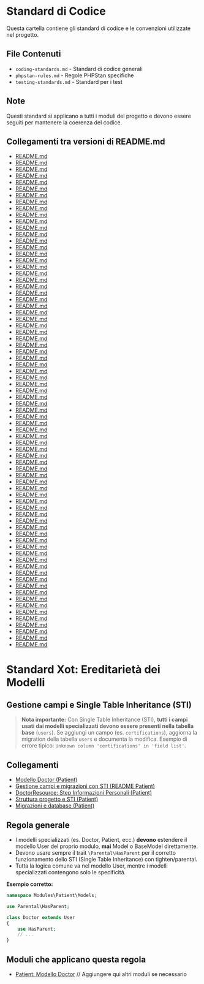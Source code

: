 # Standard di Codice

Questa cartella contiene gli standard di codice e le convenzioni utilizzate nel progetto.

## File Contenuti

- `coding-standards.md` - Standard di codice generali
- `phpstan-rules.md` - Regole PHPStan specifiche
- `testing-standards.md` - Standard per i test

## Note

Questi standard si applicano a tutti i moduli del progetto e devono essere seguiti per mantenere la coerenza del codice. 

## Collegamenti tra versioni di README.md
* [README.md](bashscripts/docs/README.md)
* [README.md](bashscripts/docs/it/README.md)
* [README.md](docs/laravel-app/phpstan/README.md)
* [README.md](docs/laravel-app/README.md)
* [README.md](docs/moduli/struttura/README.md)
* [README.md](docs/moduli/README.md)
* [README.md](docs/moduli/manutenzione/README.md)
* [README.md](docs/moduli/core/README.md)
* [README.md](docs/moduli/installati/README.md)
* [README.md](docs/moduli/comandi/README.md)
* [README.md](docs/phpstan/README.md)
* [README.md](docs/README.md)
* [README.md](docs/module-links/README.md)
* [README.md](docs/troubleshooting/git-conflicts/README.md)
* [README.md](docs/tecnico/laraxot/README.md)
* [README.md](docs/modules/README.md)
* [README.md](docs/conventions/README.md)
* [README.md](docs/amministrazione/backup/README.md)
* [README.md](docs/amministrazione/monitoraggio/README.md)
* [README.md](docs/amministrazione/deployment/README.md)
* [README.md](docs/translations/README.md)
* [README.md](docs/roadmap/README.md)
* [README.md](docs/ide/cursor/README.md)
* [README.md](docs/implementazione/api/README.md)
* [README.md](docs/implementazione/testing/README.md)
* [README.md](docs/implementazione/pazienti/README.md)
* [README.md](docs/implementazione/ui/README.md)
* [README.md](docs/implementazione/dental/README.md)
* [README.md](docs/implementazione/core/README.md)
* [README.md](docs/implementazione/reporting/README.md)
* [README.md](docs/implementazione/isee/README.md)
* [README.md](docs/it/README.md)
* [README.md](laravel/vendor/mockery/mockery/docs/README.md)
* [README.md](../../../Chart/docs/README.md)
* [README.md](../../../Reporting/docs/README.md)
* [README.md](../../../Gdpr/docs/phpstan/README.md)
* [README.md](../../../Gdpr/docs/README.md)
* [README.md](../../../Notify/docs/phpstan/README.md)
* [README.md](../../../Notify/docs/README.md)
* [README.md](../../../Xot/docs/filament/README.md)
* [README.md](../../../Xot/docs/phpstan/README.md)
* [README.md](../../../Xot/docs/exceptions/README.md)
* [README.md](../../../Xot/docs/README.md)
* [README.md](../../../Xot/docs/standards/README.md)
* [README.md](../../../Xot/docs/conventions/README.md)
* [README.md](../../../Xot/docs/development/README.md)
* [README.md](../../../Dental/docs/README.md)
* [README.md](../../../User/docs/phpstan/README.md)
* [README.md](../../../User/docs/README.md)
* [README.md](../../../User/docs/README.md)
* [README.md](../../../UI/docs/phpstan/README.md)
* [README.md](../../../UI/docs/README.md)
* [README.md](../../../UI/docs/standards/README.md)
* [README.md](../../../UI/docs/themes/README.md)
* [README.md](../../../UI/docs/components/README.md)
* [README.md](../../../Lang/docs/phpstan/README.md)
* [README.md](../../../Lang/docs/README.md)
* [README.md](../../../Job/docs/phpstan/README.md)
* [README.md](../../../Job/docs/README.md)
* [README.md](../../../Media/docs/phpstan/README.md)
* [README.md](../../../Media/docs/README.md)
* [README.md](../../../Tenant/docs/phpstan/README.md)
* [README.md](../../../Tenant/docs/README.md)
* [README.md](../../../Activity/docs/phpstan/README.md)
* [README.md](../../../Activity/docs/README.md)
* [README.md](../../../Patient/docs/README.md)
* [README.md](../../../Patient/docs/standards/README.md)
* [README.md](../../../Patient/docs/value-objects/README.md)
* [README.md](../../../Cms/docs/blocks/README.md)
* [README.md](../../../Cms/docs/README.md)
* [README.md](../../../Cms/docs/standards/README.md)
* [README.md](../../../Cms/docs/content/README.md)
* [README.md](../../../Cms/docs/frontoffice/README.md)
* [README.md](../../../Cms/docs/components/README.md)
* [README.md](../../../../Themes/Two/docs/README.md)
* [README.md](../../../../Themes/One/docs/README.md)

# Standard Xot: Ereditarietà dei Modelli

## Gestione campi e Single Table Inheritance (STI)

> **Nota importante:**
> Con Single Table Inheritance (STI), **tutti i campi usati dai modelli specializzati devono essere presenti nella tabella base** (`users`).
> Se aggiungi un campo (es. `certifications`), aggiorna la migration della tabella `users` e documenta la modifica.
> Esempio di errore tipico: `Unknown column 'certifications' in 'field list'`.

## Collegamenti
- [Modello Doctor (Patient)](../../../Patient/docs/Models/Doctor.md)
- [Gestione campi e migrazioni con STI (README Patient)](../../../Patient/docs/README.md)
- [DoctorResource: Step Informazioni Personali (Patient)](../../../Patient/docs/filament/resources/doctor-resource.md)
- [Struttura progetto e STI (Patient)](../../../Patient/docs/architecture/struttura-progetto.md)
- [Migrazioni e database (Patient)](../../../Patient/docs/database/migrations.md)

## Regola generale

- I modelli specializzati (es. Doctor, Patient, ecc.) **devono** estendere il modello User del proprio modulo, **mai** Model o BaseModel direttamente.
- Devono usare sempre il trait `\Parental\HasParent` per il corretto funzionamento dello STI (Single Table Inheritance) con tighten/parental.
- Tutta la logica comune va nel modello User, mentre i modelli specializzati contengono solo le specificità.

**Esempio corretto:**
```php
namespace Modules\Patient\Models;

use Parental\HasParent;

class Doctor extends User
{
    use HasParent;
    // ...
}
```

## Moduli che applicano questa regola
- [Patient: Modello Doctor](../../../Patient/docs/Models/Doctor.md)
// Aggiungere qui altri moduli se necessario

